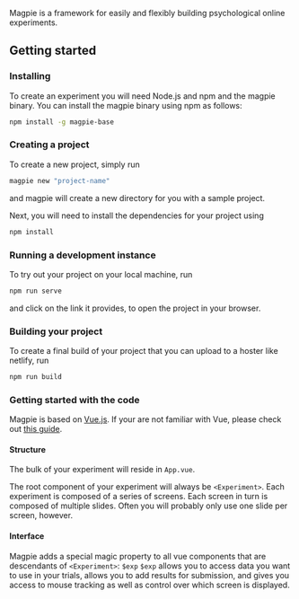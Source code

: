 Magpie is a framework for easily and flexibly building psychological online experiments.

## Getting started

### Installing
To create an experiment you will need Node.js and npm and the magpie binary. You can install the magpie binary using npm as follows:

```bash
npm install -g magpie-base
```

### Creating a project
To create a new project, simply run

```bash
magpie new "project-name"
```

and magpie will create a new directory for you with a sample project.

Next, you will need to install the dependencies for your project using

```bash
npm install
```

### Running a development instance
To try out your project on your local machine, run

```bash
npm run serve
```

and click on the link it provides, to open the project in your browser.

### Building your project
To create a final build of your project that you can upload to a hoster like netlify, run

```bash
npm run build
```

### Getting started with the code
Magpie is based on [Vue.js](https://vuejs.org). If your are not familiar with Vue, please check out [this guide](https://vuejs.org/v2/guide/).

#### Structure
The bulk of your experiment will reside in `App.vue`.

The root component of your experiment will always be `<Experiment>`.
Each experiment is composed of a series of screens.
Each screen in turn is composed of multiple slides. Often you will probably only use one slide per screen, however.

#### Interface
Magpie adds a special magic property to all vue components that are descendants of `<Experiment>`: `$exp`
`$exp` allows you to access data you want to use in your trials, allows you to add results for submission, and gives you access to mouse tracking as well as control over which screen is displayed.
